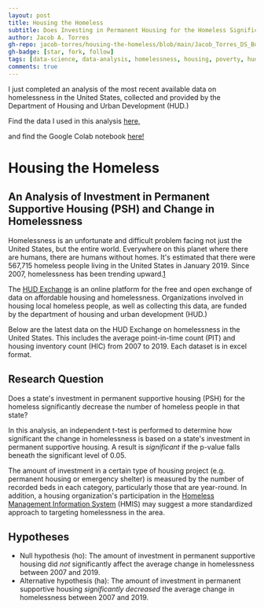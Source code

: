 ```yaml
---
layout: post
title: Housing the Homeless
subtitle: Does Investing in Permanent Housing for the Homeless Significantly Decrease Homelessness?
author: Jacob A. Torres
gh-repo: jacob-torres/housing-the-homeless/blob/main/Jacob_Torres_DS_Build_Project_1.ipynb
gh-badge: [star, fork, follow]
tags: [data-science, data-analysis, homelessness, housing, poverty, hud]
comments: true
---
```


I just completed an analysis of the most recent available data on homelessness in the United States, collected and provided by the Department of Housing and Urban Development (HUD.)

Find the data I used in this analysis [here,](https://www.hudexchange.info/resource/3031/pit-and-hic-data-since-2007/)

and find the Google Colab notebook [here!](https://colab.research.google.com/drive/1gaTCKCk37ElCcl9m-uFt_rvt_InQ1TXt?usp=sharing)


# Housing the Homeless
## An Analysis of Investment in Permanent Supportive Housing (PSH) and Change in Homelessness

Homelessness is an unfortunate and difficult problem facing not just the United States, but the entire world. Everywhere on this planet where there are humans, there are humans without homes. It's estimated that there were  567,715 homeless people living in the United States in January 2019. Since 2007, homelessness has been trending upward.[1]

The [HUD Exchange](https://www.hudexchange.info/about/#:~:text=The%20HUD%20Exchange%20is%20an,and%20partners%20of%20these%20organizations) is an online platform for the free and open exchange of data on affordable  housing and homelessness. Organizations involved in housing local homeless people, as well as collecting this data, are funded by the department of housing and urban development (HUD.)

Below are the latest data on the HUD Exchange on homelessness in the United States. This includes the average point-in-time count (PIT) and housing inventory count (HIC) from 2007 to 2019. Each dataset is in excel format.

## Research Question

Does a state's investment in permanent supportive housing (PSH) for the homeless significantly decrease the number of homeless people in that state?

In this analysis, an independent t-test is performed to determine how significant the change in homelessness is based on a state's investment in permanent supportive housing. A result is _significant_ if the p-value falls beneath the significant level of 0.05.

The amount of investment in a certain type of housing project (e.g. permanent housing or emergency shelter) is measured by the number of recorded beds in each category, particularly those that are year-round. In addition, a housing organization's participation in the [Homeless Management Information System](https://www.hudexchange.info/programs/hmis/) (HMIS) may suggest a more standardized approach to targeting homelessness in the area.

## Hypotheses

- Null hypothesis (ho): The amount of investment in permanent supportive housing did _not_ significantly affect the average change in homelessness between 2007 and 2019.
- Alternative hypothesis (ha): The amount of investment in permanent supportive housing _significantly decreased_ the average change in homelessness between 2007 and 2019.

[1]: https://endhomelessness.org/homelessness-in-america/homelessness-statistics/state-of-homelessness-2020/
